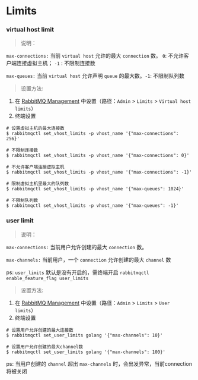 # Limits

### virtual host limit

> 说明：

`max-connections:` 当前 `virtual host` 允许的最大 `connection` 数。 `0`: 不允许客户端连接虚拟主机； `-1` : 不限制连接数

`max-queues:` 当前 `virtual host` 允许声明 `queue` 的最大数。`-1`: 不限制队列数

> 设置方法:
1. 在 [RabbitMQ Management](http://localhost:15672/#/limits)  中设置（路径：`Admin` > `Limits` > `Virtual host limits`）
2. 终端设置

```shell
# 设置虚拟主机的最大连接数
$ rabbitmqctl set_vhost_limits -p vhost_name '{"max-connections": 256}'

# 不限制连接数 
$ rabbitmqctl set_vhost_limits -p vhost_name '{"max-connections": 0}'

# 不允许客户端连接虚拟主机 
$ rabbitmqctl set_vhost_limits -p vhost_name '{"max-connections": -1}'

# 限制虚拟主机里最大的队列数
$ rabbitmqctl set_vhost_limits -p vhost_name '{"max-queues": 1024}'

# 不限制队列数
$ rabbitmqctl set_vhost_limits -p vhost_name '{"max-queues": -1}'

```

### user limit

> 说明：

`max-connections:` 当前用户允许创建的最大 `connection` 数。

`max-channels:` 当前用户，一个 `connection` 允许创建的最大 `channel` 数

ps: `user_limits` 默认是没有开启的，需终端开启 `rabbitmqctl enable_feature_flag user_limits`

> 设置方法:
1. 在 [RabbitMQ Management](http://localhost:15672/#/limits)  中设置（路径：`Admin` > `Limits` > `User limits`）
2. 终端设置

```shell
# 设置用户允许创建的最大连接数
$ rabbitmqctl set_user_limits golang '{"max-channels": 10}'

# 设置用户允许创建的最大channel数
$ rabbitmqctl set_user_limits golang '{"max-channels": 100}'

```

ps: 当用户创建的 `channel` 超出 `max-channels` 时，会出发异常，当前connection将被关闭














